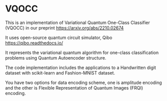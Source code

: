 # VQOCC
This is an implementation of Variational Quantum One-Class Classifier (VQOCC) in our preprint https://arxiv.org/abs/2210.02674 

It uses open-source quantum circuit simulator, Qibo https://qibo.readthedocs.io/

It represents the variational quantum algorithm for one-class classification problems using Quantum Autoencoder structure.

The code implementation includes the applications to a Handwritten digit dataset with scikit-learn and Fashion-MNIST dataset.

You have two options for data encoding scheme, one is amplitude encoding and the other is Flexible Representation of Quantum Images (FRQI) encoding.
